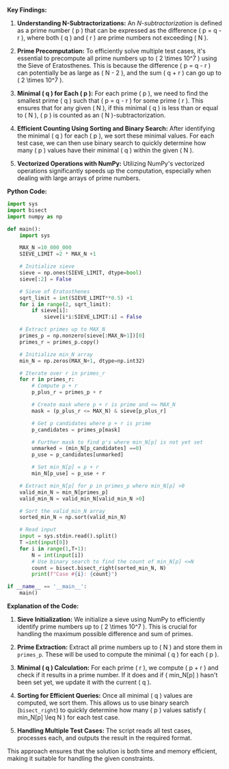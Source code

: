 **Key Findings:**

1. **Understanding N-Subtractorizations:** An *N-subtractorization* is defined as a prime number \( p \) that can be expressed as the difference \( p = q - r \), where both \( q \) and \( r \) are prime numbers not exceeding \( N \). 

2. **Prime Precomputation:** To efficiently solve multiple test cases, it's essential to precompute all prime numbers up to \( 2 \times 10^7 \) using the Sieve of Eratosthenes. This is because the difference \( p = q - r \) can potentially be as large as \( N - 2 \), and the sum \( q + r \) can go up to \( 2 \times 10^7 \).

3. **Minimal \( q \) for Each \( p \):** For each prime \( p \), we need to find the smallest prime \( q \) such that \( p = q - r \) for some prime \( r \). This ensures that for any given \( N \), if this minimal \( q \) is less than or equal to \( N \), \( p \) is counted as an \( N \)-subtractorization.

4. **Efficient Counting Using Sorting and Binary Search:** After identifying the minimal \( q \) for each \( p \), we sort these minimal values. For each test case, we can then use binary search to quickly determine how many \( p \) values have their minimal \( q \) within the given \( N \).

5. **Vectorized Operations with NumPy:** Utilizing NumPy's vectorized operations significantly speeds up the computation, especially when dealing with large arrays of prime numbers.

**Python Code:**

```python
import sys
import bisect
import numpy as np

def main():
    import sys

    MAX_N =10_000_000
    SIEVE_LIMIT =2 * MAX_N +1

    # Initialize sieve
    sieve = np.ones(SIEVE_LIMIT, dtype=bool)
    sieve[:2] = False

    # Sieve of Eratosthenes
    sqrt_limit = int(SIEVE_LIMIT**0.5) +1
    for i in range(2, sqrt_limit):
        if sieve[i]:
            sieve[i*i:SIEVE_LIMIT:i] = False

    # Extract primes up to MAX_N
    primes_p = np.nonzero(sieve[:MAX_N+1])[0]
    primes_r = primes_p.copy()

    # Initialize min_N array
    min_N = np.zeros(MAX_N+1, dtype=np.int32)

    # Iterate over r in primes_r
    for r in primes_r:
        # Compute p + r
        p_plus_r = primes_p + r

        # Create mask where p + r is prime and <= MAX_N
        mask = (p_plus_r <= MAX_N) & sieve[p_plus_r]

        # Get p candidates where p + r is prime
        p_candidates = primes_p[mask]

        # Further mask to find p's where min_N[p] is not yet set
        unmarked = (min_N[p_candidates] ==0)
        p_use = p_candidates[unmarked]

        # Set min_N[p] = p + r
        min_N[p_use] = p_use + r

    # Extract min_N[p] for p in primes_p where min_N[p] >0
    valid_min_N = min_N[primes_p]
    valid_min_N = valid_min_N[valid_min_N >0]

    # Sort the valid_min_N array
    sorted_min_N = np.sort(valid_min_N)

    # Read input
    input = sys.stdin.read().split()
    T =int(input[0])
    for i in range(1,T+1):
        N = int(input[i])
        # Use binary search to find the count of min_N[p] <=N
        count = bisect.bisect_right(sorted_min_N, N)
        print(f"Case #{i}: {count}")

if __name__ == '__main__':
    main()
```

**Explanation of the Code:**

1. **Sieve Initialization:** We initialize a sieve using NumPy to efficiently identify prime numbers up to \( 2 \times 10^7 \). This is crucial for handling the maximum possible difference and sum of primes.

2. **Prime Extraction:** Extract all prime numbers up to \( N \) and store them in `primes_p`. These will be used to compute the minimal \( q \) for each \( p \).

3. **Minimal \( q \) Calculation:** For each prime \( r \), we compute \( p + r \) and check if it results in a prime number. If it does and if \( min\_N[p] \) hasn't been set yet, we update it with the current \( q \).

4. **Sorting for Efficient Queries:** Once all minimal \( q \) values are computed, we sort them. This allows us to use binary search (`bisect_right`) to quickly determine how many \( p \) values satisfy \( min\_N[p] \leq N \) for each test case.

5. **Handling Multiple Test Cases:** The script reads all test cases, processes each, and outputs the result in the required format.

This approach ensures that the solution is both time and memory efficient, making it suitable for handling the given constraints.